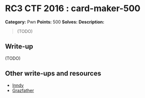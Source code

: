 # RC3 CTF 2016 : card-maker-500

**Category:** Pwn
**Points:** 500
**Solves:**
**Description:**

> (TODO)

## Write-up

(TODO)

## Other write-ups and resources

* [Inndy](https://gist.github.com/Inndy/1a3b312b0388447d3dee14371236abd1)
* [Grazfather](https://gist.github.com/Grazfather/41cdebfe6f952389773daaba92039c19)
